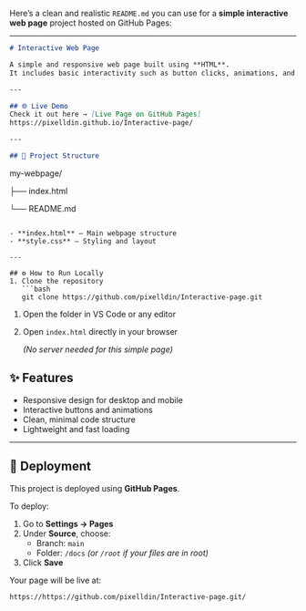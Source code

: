 Here’s a clean and realistic `README.md` you can use for a **simple interactive web page** project hosted on GitHub Pages:

---

```markdown
# Interactive Web Page

A simple and responsive web page built using **HTML**.
It includes basic interactivity such as button clicks, animations, and dynamic content updates.

---

## 🌐 Live Demo
Check it out here → [Live Page on GitHub Pages]
https://pixelldin.github.io/Interactive-page/

---

## 📁 Project Structure

```

my-webpage/

├── index.html

└── README.md

```

- **index.html** – Main webpage structure
- **style.css** – Styling and layout

---

## ⚙️ How to Run Locally
1. Clone the repository
   ```bash
   git clone https://github.com/pixelldin/Interactive-page.git

```

1. Open the folder in VS Code or any editor
2. Open `index.html` directly in your browser
    
    *(No server needed for this simple page)*
    

## ✨ Features

- Responsive design for desktop and mobile
- Interactive buttons and animations
- Clean, minimal code structure
- Lightweight and fast loading

---

## 🚀 Deployment

This project is deployed using **GitHub Pages**.

To deploy:

1. Go to **Settings → Pages**
2. Under **Source**, choose:
    - Branch: `main`
    - Folder: `/docs` *(or `/root` if your files are in root)*
3. Click **Save**

Your page will be live at:

```
https://https://github.com/pixelldin/Interactive-page.git/
